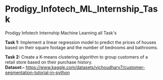 # Prodigy_Infotech_ML_Internship_Task
Prodigy Infotech Internship Machine Learning all Task's

**Task 1:** Implement a linear regression model to predict the prices of houses based on their square footage and the number of bedrooms and bathrooms.


**Task 2:** Create a K-means clustering algorithm to group customers of a retail store based on their purchase history.
<br>**Dataset:-** https://www.kaggle.com/datasets/vjchoudhary7/customer-segmentation-tutorial-in-python</br>
